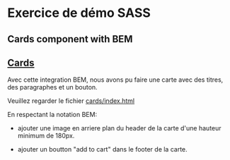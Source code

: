 # Exercice de démo SASS

## Cards component with BEM

[Cards](cards/index.html)
-------------------------

Avec cette integration BEM, nous avons pu faire une carte avec des titres, des paragraphes et un bouton.

Veuillez regarder le fichier [cards/index.html](cards/index.html)


En respectant la notation BEM:

- ajouter une image en arriere plan du header de la carte d'une hauteur minimum de 180px.

- ajouter un boutton "add to cart" dans le footer de la carte.
